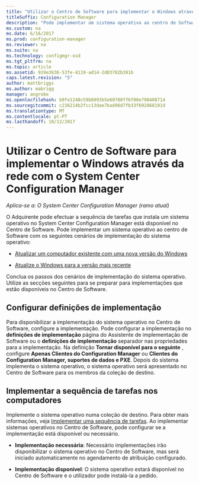 ```yaml
---
title: "Utilizar o Centro de Software para implementar o Windows através da rede"
titleSuffix: Configuration Manager
description: "Pode implementar um sistema operativo ao centro de Software para atualizar um computador existente com uma nova versão do Windows ou para atualizar o Windows para a versão mais recente."
ms.custom: na
ms.date: 6/16/2017
ms.prod: configuration-manager
ms.reviewer: na
ms.suite: na
ms.technology: configmgr-osd
ms.tgt_pltfrm: na
ms.topic: article
ms.assetid: 919e3636-53fe-4119-ad14-2d03702b391b
caps.latest.revision: "5"
author: mattbriggs
ms.author: mabrigg
manager: angrobe
ms.openlocfilehash: b9fe1248c59b8093b5e69780ff6f08e798408714
ms.sourcegitcommit: c236214b2fcc13dae7bad96d7fb33f692868191d
ms.translationtype: MT
ms.contentlocale: pt-PT
ms.lasthandoff: 10/12/2017
---
```

# <a name="use-software-center-to-deploy-windows-over-the-network-with-system-center-configuration-manager"></a>Utilizar o Centro de Software para implementar o Windows através da rede com o System Center Configuration Manager

*Aplica-se a: O System Center Configuration Manager (ramo atual)*

O Adquirente pode efectuar a sequência de tarefas que instala um sistema operativo no System Center Configuration Manager está disponível no Centro de Software. Pode implementar um sistema operativo ao centro de Software com os seguintes cenários de implementação do sistema operativo:

-   [Atualizar um computador existente com uma nova versão do Windows](refresh-an-existing-computer-with-a-new-version-of-windows.md)

-   [Atualize o Windows para a versão mais recente](upgrade-windows-to-the-latest-version.md)

Conclua os passos dos cenários de implementação do sistema operativo. Utilize as secções seguintes para se preparar para implementações que estão disponíveis no Centro de Software.

## <a name="configure-deployment-settings"></a>Configurar definições de implementação  
Para disponibilizar a implementação do sistema operativo no Centro de Software, configure a implementação. Pode configurar a implementação no **definições de implementação** página do Assistente de implementação de Software ou o **definições de implementação** separador nas propriedades para a implementação. Na definição **Tornar disponível para o seguinte** , configure **Apenas Clientes do Configuration Manager** ou **Clientes do Configuration Manager, suportes de dados e PXE**. Depois do sistema implementa o sistema operativo, o sistema operativo será apresentado no Centro de Software para os membros da coleção de destino.

##  <a name="BKMK_Deploy"></a> Implementar a sequência de tarefas nos computadores  
Implemente o sistema operativo numa coleção de destino. Para obter mais informações, veja [Implementar uma sequência de tarefas](manage-task-sequences-to-automate-tasks.md#BKMK_DeployTS). Ao implementar sistemas operativos no Centro de Software, pode configurar se a implementação está disponível ou necessário.

-   **Implementação necessária**: Necessário implementações irão disponibilizar o sistema operativo no Centro de Software, mas será iniciado automaticamente no agendamento de atribuição configurado.

-   **Implementação disponível**: O sistema operativo estará disponível no Centro de Software e o utilizador pode instalá-la a pedido.
